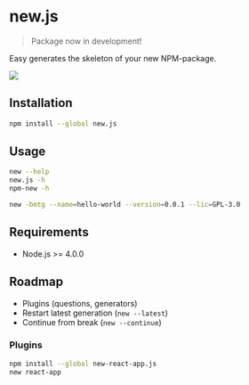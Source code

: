 # new.js

> Package now in development!

Easy generates the skeleton of your new NPM-package.

[![](https://asciinema.org/a/48638.png)](https://asciinema.org/a/48638)


## Installation

```bash
npm install --global new.js
```

## Usage

```bash
new --help
new.js -h
npm-new -h
```

```bash
new -bmtg --name=hello-world --version=0.0.1 --lic=GPL-3.0
```

## Requirements

- Node.js >= 4.0.0


## Roadmap

- Plugins (questions, generators)
- Restart latest generation (`new --latest`)
- Continue from break (`new --continue`)


### Plugins

```bash
npm install --global new-react-app.js
new react-app
```


<!-- ## Questions

- name
- description
- version
- author
- repository
- keywords
- license
- node minimum version
- init git
- dependencies
- devDependencies
- executive or/and library
- readme selector

Add license header to demo files (main, bin, test)

-->
